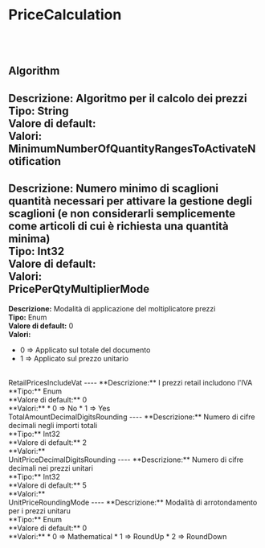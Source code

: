 # PriceCalculation

<br><br> 

Algorithm 
----
**Descrizione:** Algoritmo per il calcolo dei prezzi<br>
**Tipo:** String<br>
**Valore di default:** <br>
**Valori:**
<br>
MinimumNumberOfQuantityRangesToActivateNotification 
----
**Descrizione:** Numero minimo di scaglioni quantità necessari per attivare la gestione degli scaglioni (e non considerarli semplicemente come articoli di cui è richiesta una quantità minima)<br>
**Tipo:** Int32<br>
**Valore di default:** <br>
**Valori:**
<br>
PricePerQtyMultiplierMode 
----
**Descrizione:** Modalità di applicazione del moltiplicatore prezzi<br>
**Tipo:** Enum<br>
**Valore di default:** 0<br>
**Valori:**
* 0 => Applicato sul totale del documento
* 1 => Applicato sul prezzo unitario
<br>
RetailPricesIncludeVat 
----
**Descrizione:** I prezzi retail includono l'IVA<br>
**Tipo:** Enum<br>
**Valore di default:** 0<br>
**Valori:**
* 0 => No
* 1 => Yes
<br>
TotalAmountDecimalDigitsRounding 
----
**Descrizione:** Numero di cifre decimali negli importi totali<br>
**Tipo:** Int32<br>
**Valore di default:** 2<br>
**Valori:**
<br>
UnitPriceDecimalDigitsRounding 
----
**Descrizione:** Numero di cifre decimali nei prezzi unitari<br>
**Tipo:** Int32<br>
**Valore di default:** 5<br>
**Valori:**
<br>
UnitPriceRoundingMode 
----
**Descrizione:** Modalità di arrotondamento per i prezzi unitaru<br>
**Tipo:** Enum<br>
**Valore di default:** 0<br>
**Valori:**
* 0 => Mathematical
* 1 => RoundUp
* 2 => RoundDown
<br>

